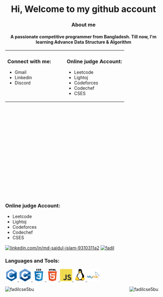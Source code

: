 <html>
<body>
<h1 align="center">Hi, Welcome to my github account</h1>

<h3 align="center">About me</h3>
<h4 align="center">A passionate competitive programmer from Bangladesh. Till now, I'm learning Advance Data Structure & Algorithm</h4>

<table style="align:center">
<tbody width="100%">
<tr width="500px">
<td valign="top" width="50%">
<div>
  <h3>Connect with me:</h3>
  <ul>
    <li>Gmail</li>
    <li>Linkedin</li>
    <li>Discord</li>
  </ul>
 </div>
</td>
<td valign="top" width="50%">
<div>
  <h3>Online judge Account:</h3>
  <ul>
    <li>Leetcode</li>
    <li>Lightoj</li>
    <li>Codeforces</li>
    <li>Codechef</li>
    <li>CSES</li>
  </ul>
  </div>
</td>
</tbody>
</tr></table>

<div style="margin-top:100px; padding-top:200px">
  <div>
    <h3>Online judge Account:</h3>
    <ul>
      <li>Leetcode</li>
      <li>Lightoj</li>
      <li>Codeforces</li>
      <li>Codechef</li>
	  <li>CSES</li>
    </ul>
  </div>
</div>

<p align="left">
<a href="https://www.linkedin.com/in/md-saidul-islam-9310311a2/" target="blank"><img align="center" src="https://raw.githubusercontent.com/rahuldkjain/github-profile-readme-generator/master/src/images/icons/Social/linked-in-alt.svg" alt="linkedin.com/in/md-saidul-islam-9310311a2" height="30" width="40" /></a>
<a href="https://codeforces.com/profile/fadil" target="blank"><img align="center" src="https://raw.githubusercontent.com/rahuldkjain/github-profile-readme-generator/master/src/images/icons/Social/codeforces.svg" alt="fadil" height="30" width="40" /></a>
</p>

<h3 align="left">Languages and Tools:</h3>
<p align="left"> <a href="https://www.cprogramming.com/" target="_blank" rel="noreferrer"> <img src="https://raw.githubusercontent.com/devicons/devicon/master/icons/c/c-original.svg" alt="c" width="40" height="40"/> </a> <a href="https://www.w3schools.com/cpp/" target="_blank" rel="noreferrer"> <img src="https://raw.githubusercontent.com/devicons/devicon/master/icons/cplusplus/cplusplus-original.svg" alt="cplusplus" width="40" height="40"/> </a> <a href="https://www.w3schools.com/css/" target="_blank" rel="noreferrer"> <img src="https://raw.githubusercontent.com/devicons/devicon/master/icons/css3/css3-original-wordmark.svg" alt="css3" width="40" height="40"/> </a> <a href="https://www.w3.org/html/" target="_blank" rel="noreferrer"> <img src="https://raw.githubusercontent.com/devicons/devicon/master/icons/html5/html5-original-wordmark.svg" alt="html5" width="40" height="40"/> </a> <a href="https://developer.mozilla.org/en-US/docs/Web/JavaScript" target="_blank" rel="noreferrer"> <img src="https://raw.githubusercontent.com/devicons/devicon/master/icons/javascript/javascript-original.svg" alt="javascript" width="40" height="40"/> </a> <a href="https://www.linux.org/" target="_blank" rel="noreferrer"> <img src="https://raw.githubusercontent.com/devicons/devicon/master/icons/linux/linux-original.svg" alt="linux" width="40" height="40"/> </a> <a href="https://www.mysql.com/" target="_blank" rel="noreferrer"> <img src="https://raw.githubusercontent.com/devicons/devicon/master/icons/mysql/mysql-original-wordmark.svg" alt="mysql" width="40" height="40"/> </a> </p>

<div><img align="left" width = "400px" src="https://github-readme-stats.vercel.app/api/top-langs?username=fadilcse5bu&show_icons=true&locale=en&layout=compact" alt="fadilcse5bu" /> <img width = "400px" src="https://github-readme-stats.vercel.app/api?username=fadilcse5bu&show_icons=true&locale=en" alt="fadilcse5bu" /></div>
</body>
</html>
